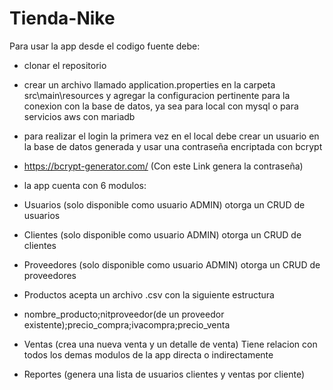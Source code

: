 # Tienda-Nike
Para usar la app desde el codigo fuente debe:

*   clonar el repositorio
*   crear un archivo llamado application.properties en la carpeta src\main\resources y agregar la configuracion pertinente para la conexion con la base de datos, ya sea para local con mysql o para servicios aws con mariadb
*   para realizar el login la primera vez en el local debe crear un usuario en la base de datos generada y usar una contraseña encriptada con bcrypt
*   https://bcrypt-generator.com/ (Con este Link genera la contraseña)
*   la app cuenta con 6 modulos:

*   Usuarios (solo disponible como usuario ADMIN) otorga un CRUD de usuarios
*   Clientes (solo disponible como usuario ADMIN) otorga un CRUD de clientes
*   Proveedores (solo disponible como usuario ADMIN) otorga un CRUD de proveedores
*   Productos acepta un archivo .csv con la siguiente estructura

*   nombre_producto;nitproveedor(de un proveedor existente);precio_compra;ivacompra;precio_venta

*   Ventas (crea una nueva venta y un detalle de venta) Tiene relacion con todos los demas modulos de la app directa o indirectamente
*   Reportes (genera una lista de usuarios clientes y ventas por cliente)

